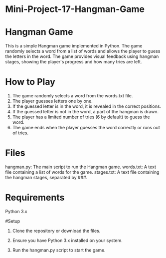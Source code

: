 # Mini-Project-17-Hangman-Game
# Hangman Game
This is a simple Hangman game implemented in Python. 
The game randomly selects a word from a list of words and allows the player to guess the letters in the word. 
The game provides visual feedback using hangman stages, showing the player's progress and how many tries are left.

# How to Play
1. The game randomly selects a word from the words.txt file.
2. The player guesses letters one by one.
3. If the guessed letter is in the word, it is revealed in the correct positions.
4. If the guessed letter is not in the word, a part of the hangman is drawn.
5. The player has a limited number of tries (6 by default) to guess the word.
6. The game ends when the player guesses the word correctly or runs out of tries.

# Files
hangman.py: The main script to run the Hangman game.
words.txt: A text file containing a list of words for the game.
stages.txt: A text file containing the hangman stages, separated by ###.

# Requirements
Python 3.x

#Setup
1. Clone the repository or download the files.

2. Ensure you have Python 3.x installed on your system.

3. Run the hangman.py script to start the game.
